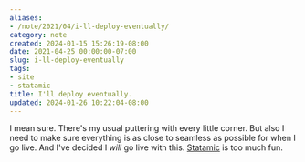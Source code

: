 ```yaml
---
aliases:
- /note/2021/04/i-ll-deploy-eventually/
category: note
created: 2024-01-15 15:26:19-08:00
date: 2021-04-25 00:00:00-07:00
slug: i-ll-deploy-eventually
tags:
- site
- statamic
title: I'll deploy eventually.
updated: 2024-01-26 10:22:04-08:00
---
```


I mean sure. There's my usual puttering with every little corner. But also I need to make sure everything is as close to seamless as possible for when I go live. And I've decided I *will* go live with this. [Statamic](../../../card/Statamic.md) is too much fun.